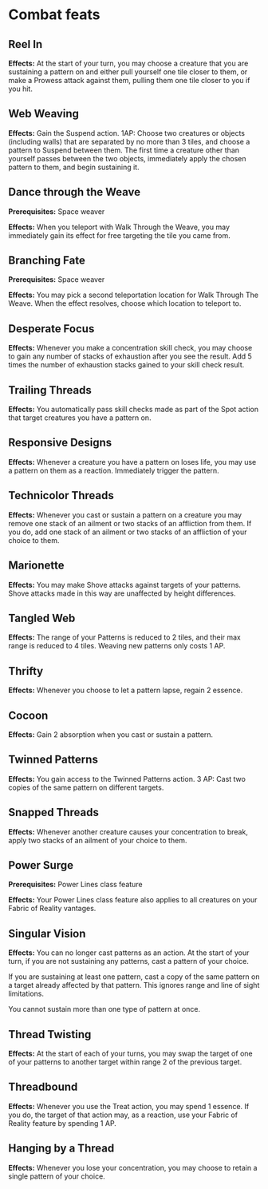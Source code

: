 # Combat feats

## Reel In

**Effects:** At the start of your turn, you may choose a creature that you are sustaining a pattern on and either pull yourself one tile closer to them, or make a Prowess attack against them, pulling them one tile closer to you if you hit.

## Web Weaving

**Effects:** Gain the Suspend action. 1AP: Choose two creatures or objects (including walls) that are separated by no more than 3 tiles, and choose a pattern to Suspend between them. The first time a creature other than yourself passes between the two objects, immediately apply the chosen pattern to them, and begin sustaining it.

## Dance through the Weave

**Prerequisites:** Space weaver

**Effects:** When you teleport with Walk Through the Weave, you may immediately gain its effect for free targeting the tile you came from.

## Branching Fate

**Prerequisites:** Space weaver

**Effects:** You may pick a second teleportation location for Walk Through The Weave. When the effect resolves, choose which location to teleport to.

## Desperate Focus

**Effects:** Whenever you make a concentration skill check, you may choose to gain any number of stacks of exhaustion after you see the result. Add 5 times the number of exhaustion stacks gained to your skill check result.

## Trailing Threads

**Effects:** You automatically pass skill checks made as part of the Spot action that target creatures you have a pattern on.

## Responsive Designs

**Effects:** Whenever a creature you have a pattern on loses life, you may use a pattern on them as a reaction. Immediately trigger the pattern.

## Technicolor Threads

**Effects:** Whenever you cast or sustain a pattern on a creature you may remove one stack of an ailment or two stacks of an affliction from them. If you do, add one stack of an ailment or two stacks of an affliction of your choice to them.

## Marionette

**Effects:** You may make Shove attacks against targets of your patterns. Shove attacks made in this way are unaffected by height differences.

## Tangled Web

**Effects:** The range of your Patterns is reduced to 2 tiles, and their max range is reduced to 4 tiles. Weaving new patterns only costs 1 AP.

## Thrifty

**Effects:** Whenever you choose to let a pattern lapse, regain 2 essence.

## Cocoon

**Effects:** Gain 2 absorption when you cast or sustain a pattern.

## Twinned Patterns

**Effects:** You gain access to the Twinned Patterns action. 3 AP: Cast two copies of the same pattern on different targets.

## Snapped Threads

**Effects:** Whenever another creature causes your concentration to break, apply two stacks of an ailment of your choice to them.

## Power Surge

**Prerequisites:** Power Lines class feature

**Effects:** Your Power Lines class feature also applies to all creatures on your Fabric of Reality vantages.

## Singular Vision

**Effects:** You can no longer cast patterns as an action. At the start of your turn, if you are not sustaining any patterns, cast a pattern of your choice.

If you are sustaining at least one pattern, cast a copy of the same pattern on a target already affected by that pattern. This ignores range and line of sight limitations.

You cannot sustain more than one type of pattern at once.

## Thread Twisting

**Effects:** At the start of each of your turns, you may swap the target of one of your patterns to another target within range 2 of the previous target.

## Threadbound

**Effects:** Whenever you use the Treat action, you may spend 1 essence. If you do, the target of that action may, as a reaction, use your Fabric of Reality feature by spending 1 AP.

## Hanging by a Thread

**Effects:** Whenever you lose your concentration, you may choose to retain a single pattern of your choice.
